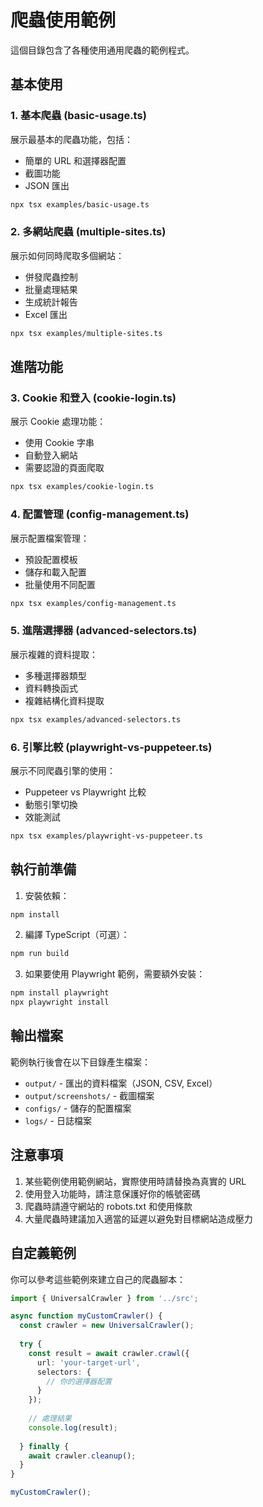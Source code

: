 # 爬蟲使用範例

這個目錄包含了各種使用通用爬蟲的範例程式。

## 基本使用

### 1. 基本爬蟲 (basic-usage.ts)
展示最基本的爬蟲功能，包括：
- 簡單的 URL 和選擇器配置
- 截圖功能
- JSON 匯出

```bash
npx tsx examples/basic-usage.ts
```

### 2. 多網站爬蟲 (multiple-sites.ts)
展示如何同時爬取多個網站：
- 併發爬蟲控制
- 批量處理結果
- 生成統計報告
- Excel 匯出

```bash
npx tsx examples/multiple-sites.ts
```

## 進階功能

### 3. Cookie 和登入 (cookie-login.ts)
展示 Cookie 處理功能：
- 使用 Cookie 字串
- 自動登入網站
- 需要認證的頁面爬取

```bash
npx tsx examples/cookie-login.ts
```

### 4. 配置管理 (config-management.ts)
展示配置檔案管理：
- 預設配置模板
- 儲存和載入配置
- 批量使用不同配置

```bash
npx tsx examples/config-management.ts
```

### 5. 進階選擇器 (advanced-selectors.ts)
展示複雜的資料提取：
- 多種選擇器類型
- 資料轉換函式
- 複雜結構化資料提取

```bash
npx tsx examples/advanced-selectors.ts
```

### 6. 引擎比較 (playwright-vs-puppeteer.ts)
展示不同爬蟲引擎的使用：
- Puppeteer vs Playwright 比較
- 動態引擎切換
- 效能測試

```bash
npx tsx examples/playwright-vs-puppeteer.ts
```

## 執行前準備

1. 安裝依賴：
```bash
npm install
```

2. 編譯 TypeScript（可選）：
```bash
npm run build
```

3. 如果要使用 Playwright 範例，需要額外安裝：
```bash
npm install playwright
npx playwright install
```

## 輸出檔案

範例執行後會在以下目錄產生檔案：
- `output/` - 匯出的資料檔案（JSON, CSV, Excel）
- `output/screenshots/` - 截圖檔案
- `configs/` - 儲存的配置檔案
- `logs/` - 日誌檔案

## 注意事項

1. 某些範例使用範例網站，實際使用時請替換為真實的 URL
2. 使用登入功能時，請注意保護好你的帳號密碼
3. 爬蟲時請遵守網站的 robots.txt 和使用條款
4. 大量爬蟲時建議加入適當的延遲以避免對目標網站造成壓力

## 自定義範例

你可以參考這些範例來建立自己的爬蟲腳本：

```typescript
import { UniversalCrawler } from '../src';

async function myCustomCrawler() {
  const crawler = new UniversalCrawler();
  
  try {
    const result = await crawler.crawl({
      url: 'your-target-url',
      selectors: {
        // 你的選擇器配置
      }
    });
    
    // 處理結果
    console.log(result);
    
  } finally {
    await crawler.cleanup();
  }
}

myCustomCrawler();
```